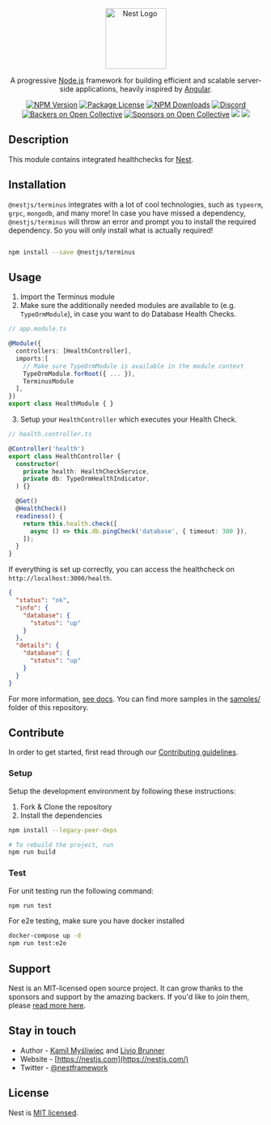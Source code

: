 <p align="center">
  <a href="http://nestjs.com/" target="blank"><img src="https://nestjs.com/img/logo-small.svg" width="120" alt="Nest Logo" /></a>
</p>

  <p align="center">A progressive <a href="http://nodejs.org" target="blank">Node.js</a> framework for building efficient and scalable server-side applications, heavily inspired by <a href="https://angular.io" target="blank">Angular</a>.</p>
    <p align="center">
<a href="https://www.npmjs.com/package/@nestjs/terminus"><img src="https://img.shields.io/npm/v/@nestjs/terminus.svg" alt="NPM Version" /></a>
<a href="https://www.npmjs.com/package/@nestjs/terminus"><img src="https://img.shields.io/npm/l/@nestjs/terminus.svg" alt="Package License" /></a>
<a href="https://www.npmjs.com/package/@nestjs/terminus"><img src="https://img.shields.io/npm/dm/@nestjs/terminus.svg" alt="NPM Downloads" /></a>
<a href="https://discord.gg/G7Qnnhy" target="_blank"><img src="https://img.shields.io/badge/discord-online-brightgreen.svg" alt="Discord"/></a>
<a href="https://opencollective.com/nest#backer"><img src="https://opencollective.com/nest/backers/badge.svg" alt="Backers on Open Collective" /></a>
<a href="https://opencollective.com/nest#sponsor"><img src="https://opencollective.com/nest/sponsors/badge.svg" alt="Sponsors on Open Collective" /></a>
  <a href="https://paypal.me/kamilmysliwiec"><img src="https://img.shields.io/badge/Donate-PayPal-dc3d53.svg"/></a>
  <a href="https://twitter.com/nestframework"><img src="https://img.shields.io/twitter/follow/nestframework.svg?style=social&label=Follow"></a>
</p>
  <!--[![Backers on Open Collective](https://opencollective.com/nest/backers/badge.svg)](https://opencollective.com/nest#backer)
  [![Sponsors on Open Collective](https://opencollective.com/nest/sponsors/badge.svg)](https://opencollective.com/nest#sponsor)-->

## Description

This module contains integrated healthchecks for [Nest](https://github.com/nestjs/nest).

## Installation

`@nestjs/terminus` integrates with a lot of cool technologies, such as `typeorm`, `grpc`, `mongodb`, and many more!
In case you have missed a dependency, `@nestjs/terminus` will throw an error and prompt you to install the required dependency.
So you will only install what is actually required!

```bash

npm install --save @nestjs/terminus

```

## Usage

1. Import the Terminus module
2. Make sure the additionally needed modules are available to (e.g. `TypeOrmModule`), in case you want to do Database Health Checks.

```typescript
// app.module.ts

@Module({
  controllers: [HealthController],
  imports:[
    // Make sure TypeOrmModule is available in the module context
    TypeOrmModule.forRoot({ ... }),
    TerminusModule
  ],
})
export class HealthModule { }

```

3. Setup your `HealthController` which executes your Health Check.

```typescript
// health.controller.ts

@Controller('health')
export class HealthController {
  constructor(
    private health: HealthCheckService,
    private db: TypeOrmHealthIndicator,
  ) {}

  @Get()
  @HealthCheck()
  readiness() {
    return this.health.check([
      async () => this.db.pingCheck('database', { timeout: 300 }),
    ]);
  }
}
```

If everything is set up correctly, you can access the healthcheck on `http://localhost:3000/health`.

```json
{
  "status": "ok",
  "info": {
    "database": {
      "status": "up"
    }
  },
  "details": {
    "database": {
      "status": "up"
    }
  }
}
```

For more information, [see docs](https://docs.nestjs.com/recipes/terminus).
You can find more samples in the [samples/](https://github.com/nestjs/terminus/tree/master/sample) folder of this repository.

## Contribute

In order to get started, first read through our [Contributing guidelines](https://github.com/nestjs/terminus/blob/master/CONTRIBUTING.md).

### Setup

Setup the development environment by following these instructions:

1. Fork & Clone the repository
2. Install the dependencies

```bash
npm install --legacy-peer-deps

# To rebuild the project, run
npm run build
```

### Test

For unit testing run the following command:

```bash
npm run test
```

For e2e testing, make sure you have docker installed

```bash
docker-compose up -d
npm run test:e2e
```

## Support

Nest is an MIT-licensed open source project. It can grow thanks to the sponsors and support by the amazing backers. If you'd like to join them, please [read more here](https://docs.nestjs.com/support).

## Stay in touch

- Author - [Kamil Myśliwiec](https://kamilmysliwiec.com) and [Livio Brunner](https://brunnerliv.io)
- Website - [https://nestjs.com](https://nestjs.com/)
- Twitter - [@nestframework](https://twitter.com/nestframework)

## License

Nest is [MIT licensed](LICENSE).
